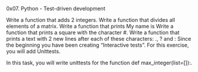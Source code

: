 0x07. Python - Test-driven development

Write a function that adds 2 integers.
Write a function that divides all elements of a matrix.
Write a function that prints My name is <first name> <last name>
Write a function that prints a square with the character #.
Write a function that prints a text with 2 new lines after each of these characters: ., ? and :
Since the beginning you have been creating “Interactive tests”. For this exercise, you will add Unittests.

In this task, you will write unittests for the function def max_integer(list=[]):.
